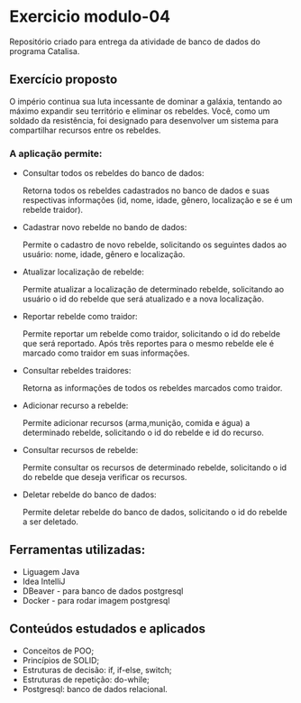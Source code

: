 # Exercicio modulo-04
Repositório criado para entrega da atividade de banco de dados do programa Catalisa.

## Exercício proposto
O império continua sua luta incessante de dominar a galáxia, tentando ao máximo expandir
seu território e eliminar os rebeldes.
Você, como um soldado da resistência, foi designado para desenvolver um sistema para
compartilhar recursos entre os rebeldes.

### A aplicação permite:
- Consultar todos os rebeldes do banco de dados:
  
  Retorna todos os rebeldes cadastrados no banco de dados e suas respectivas informações (id, nome, idade, gênero, localização e se é um rebelde traidor).
  
- Cadastrar novo rebelde no bando de dados:

  Permite o cadastro de novo rebelde, solicitando os seguintes dados ao usuário: nome, idade, gênero e localização.
  
- Atualizar localização de rebelde:

  Permite atualizar a localização de determinado rebelde, solicitando ao usuário o id do rebelde que será atualizado e a nova localização.
  
- Reportar rebelde como traidor:

  Permite reportar um rebelde como traidor, solicitando o id do rebelde que será reportado. Após três reportes para o mesmo rebelde ele é marcado como traidor em suas informações.
  
- Consultar rebeldes traidores:

  Retorna as informações de todos os rebeldes marcados como traidor.
  
- Adicionar recurso a rebelde:

  Permite adicionar recursos (arma,munição, comida e água) a determinado rebelde, solicitando o id do rebelde e id do recurso.
  
- Consultar recursos de rebelde:

  Permite consultar os recursos de determinado rebelde, solicitando o id do rebelde que deseja verificar os recursos.
  
- Deletar rebelde do banco de dados:

  Permite deletar rebelde do banco de dados, solicitando o id do rebelde a ser deletado.

## Ferramentas utilizadas:
- Liguagem Java
- Idea IntelliJ
- DBeaver - para banco de dados postgresql
- Docker - para rodar imagem postgresql

## Conteúdos estudados e aplicados
- Conceitos de POO;
- Princípios de SOLID;
- Estruturas de decisão: if, if-else, switch;
- Estruturas de repetição: do-while;
- Postgresql: banco de dados relacional.
